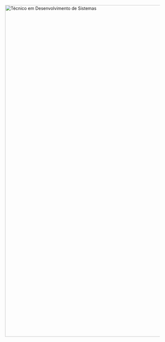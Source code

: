 <img width="1920" height="1080" alt="Técnico em Desenvolvimento de Sistemas" src="https://github.com/user-attachments/assets/7d990697-713c-4f5b-bd39-3bf1a02c5614" />
